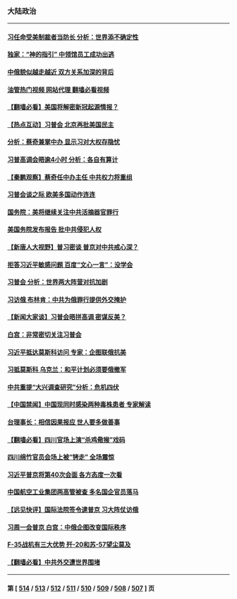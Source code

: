 ### 大陆政治
---
#### [习任命受美制裁者当防长 分析：世界添不确定性](../../pages/ncid277/n13954964.md?03211645) 
#### [独家：“神的指引” 中领馆员工成功出逃](../../pages/ncid277/n13953285.md?03211645) 
#### [中俄貌似越走越近 双方关系加深的背后](../../pages/ncid277/n13954919.md?03211645) 
#### [油管热门视频 网站代理 翻墙必看视频](http://138.2.39.72:81/youtube.html?epic-marker?03211645)
#### [【翻墙必看】美国将解密新冠起源情报？](../../pages/ncid277/n13954808.md?03211645) 
#### [【热点互动】习普会 北京再批美国民主](../../pages/ncid277/n13954705.md?03211645) 
#### [分析：蔡奇兼掌中办 显示习对大权存隐忧](../../pages/ncid277/n13954760.md?03211645) 
#### [习普高调会晤逾4小时 分析：各自有算计](../../pages/ncid277/n13954594.md?03211645) 
#### [【秦鹏观察】蔡奇任中办主任 中共权力将重组](../../pages/ncid277/n13954678.md?03211645) 
#### [习普会谈之际 欧美多国动作连连](../../pages/ncid277/n13954654.md?03211645) 
#### [国务院：美将继续关注中共活摘器官罪行](../../pages/ncid277/n13954656.md?03211645) 
#### [美国务院发布报告 批中共侵犯人权](../../pages/ncid277/n13954646.md?03211645) 
#### [【新唐人大视野】普习密谈 普京对中共戒心深？](../../pages/ncid277/n13954571.md?03211645) 
#### [拒答习近平敏感问题 百度“文心一言”：没学会](../../pages/ncid277/n13954605.md?03211645) 
#### [习普会 分析：世界两大阵营对抗加剧](../../pages/ncid277/n13954620.md?03211645) 
#### [习访俄 布林肯：中共为俄罪行提供外交掩护](../../pages/ncid277/n13954596.md?03211645) 
#### [【新闻大家谈】习普会晤拼高调 密谋反美？](../../pages/ncid277/n13954545.md?03211645) 
#### [白宫：非常密切关注习普会](../../pages/ncid277/n13954585.md?03211645) 
#### [习近平抵达莫斯科访问 专家：企图联俄抗美](../../pages/ncid277/n13954464.md?03211645) 
#### [习抵莫斯科 乌克兰：和平计划必须要俄撤军](../../pages/ncid277/n13954522.md?03211645) 
#### [中共重提“大兴调查研究”分析：危机四伏](../../pages/ncid277/n13954335.md?03211645) 
#### [【中国禁闻】中国现同时感染两种毒株患者 专家解读](../../pages/ncid277/n13954366.md?03211645) 
#### [台理事长：相信因果报应 世人要多做善事](../../pages/ncid277/n13953813.md?03211645) 
#### [【翻墙必看】四川官场上演“杀鸡儆猴”戏码](../../pages/ncid277/n13954120.md?03211645) 
#### [四川绵竹官员会场上被“铐走” 全场震惊](../../pages/ncid277/n13954039.md?03211645) 
#### [习近平普京将第40次会面 各方态度一次看](../../pages/ncid277/n13954023.md?03211645) 
#### [中国航空工业集团两高管被查 多名国企官员落马](../../pages/ncid277/n13953970.md?03211645) 
#### [【远见快评】国际法院签令逮普京 习大阵仗访俄](../../pages/ncid277/n13953183.md?03211645) 
#### [习周一会普京 白宫：中俄企图改变国际秩序](../../pages/ncid277/n13953906.md?03211645) 
#### [F-35战机有三大优势 歼-20和苏-57望尘莫及](../../pages/ncid277/n13952900.md?03211645) 
#### [【翻墙必看】中共外交遭世界围堵](../../pages/ncid277/n13953407.md?03211645) 

---
#### 第 [ [514](./514.md?03211645) / [513](./513.md?03211645) / [512](./512.md?03211645) / [511](./511.md?03211645) / [510](./510.md?03211645) / [509](./509.md?03211645) / [508](./508.md?03211645) / [507](./507.md?03211645) ] 页
